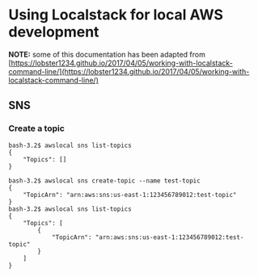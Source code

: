 # Using Localstack for local AWS development

**NOTE:** some of this documentation has been adapted from [https://lobster1234.github.io/2017/04/05/working-with-localstack-command-line/](https://lobster1234.github.io/2017/04/05/working-with-localstack-command-line/)

## SNS
### Create a topic

```
bash-3.2$ awslocal sns list-topics
{
    "Topics": []
}

bash-3.2$ awslocal sns create-topic --name test-topic
{
    "TopicArn": "arn:aws:sns:us-east-1:123456789012:test-topic"
}
bash-3.2$ awslocal sns list-topics
{
    "Topics": [
        {
            "TopicArn": "arn:aws:sns:us-east-1:123456789012:test-topic"
        }
    ]
}
```